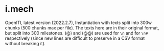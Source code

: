 # i.mech

OpenITI, latest version (2022.2.7), Instantiation with texts split into 300w chunks (500 chunks max per file). The texts here are in their original format, but split into 300 milestones. (@) and (@@) are used for `\n` and for `\n#` respectively (since new lines are difficult to preserve in a CSV format without breaking it).
